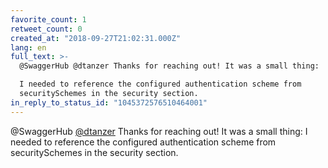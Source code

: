 ```yaml
---
favorite_count: 1
retweet_count: 0
created_at: "2018-09-27T21:02:31.000Z"
lang: en
full_text: >-
  @SwaggerHub @dtanzer Thanks for reaching out! It was a small thing:

  I needed to reference the configured authentication scheme from
  securitySchemes in the security section.
in_reply_to_status_id: "1045372576510464001"
---
```


@SwaggerHub [@dtanzer](https://twitter.com/dtanzer) Thanks for reaching out! It
was a small thing: I needed to reference the configured authentication scheme
from securitySchemes in the security section.
